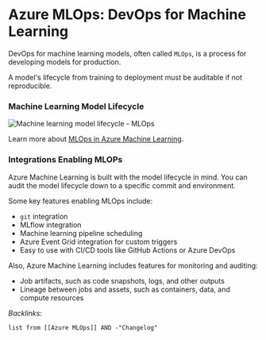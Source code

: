 # Azure MLOps: DevOps for Machine Learning

DevOps for machine learning models, often called `MLOps`, is a process for developing models for production. 

A model's lifecycle from training to deployment must be auditable if not reproducible.

### Machine Learning Model Lifecycle

![Machine learning model lifecycle - MLOps](https://docs.microsoft.com/en-us/azure/machine-learning/media/overview-what-is-azure-machine-learning/model-lifecycle.png)

Learn more about [MLOps in Azure Machine Learning](https://docs.microsoft.com/en-us/azure/machine-learning/concept-model-management-and-deployment).

### Integrations Enabling MLOPs

Azure Machine Learning is built with the model lifecycle in mind. You can audit the model lifecycle down to a specific commit and environment.

Some key features enabling MLOps include:

* `git` integration
* MLflow integration
* Machine learning pipeline scheduling
* Azure Event Grid integration for custom triggers
* Easy to use with CI/CD tools like GitHub Actions or Azure DevOps

Also, Azure Machine Learning includes features for monitoring and auditing:

* Job artifacts, such as code snapshots, logs, and other outputs
* Lineage between jobs and assets, such as containers, data, and compute resources

*Backlinks:*

````dataview
list from [[Azure MLOps]] AND -"Changelog"
````
